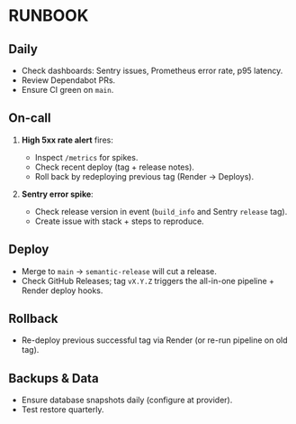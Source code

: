 # RUNBOOK

## Daily
- Check dashboards: Sentry issues, Prometheus error rate, p95 latency.
- Review Dependabot PRs.
- Ensure CI green on `main`.

## On-call
1. **High 5xx rate alert** fires:
   - Inspect `/metrics` for spikes.
   - Check recent deploy (tag + release notes).
   - Roll back by redeploying previous tag (Render → Deploys).

2. **Sentry error spike**:
   - Check release version in event (`build_info` and Sentry `release` tag).
   - Create issue with stack + steps to reproduce.

## Deploy
- Merge to `main` → `semantic-release` will cut a release.
- Check GitHub Releases; tag `vX.Y.Z` triggers the all-in-one pipeline + Render deploy hooks.

## Rollback
- Re-deploy previous successful tag via Render (or re-run pipeline on old tag).

## Backups & Data
- Ensure database snapshots daily (configure at provider).
- Test restore quarterly.

